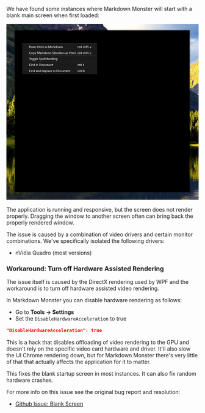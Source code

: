 ﻿We have found some instances where Markdown Monster will start with a blank main screen when first loaded:

![](/images/faq_blankscreen.png)

The application is running and responsive, but the screen does not render properly. Dragging the window to another screen often can bring back the properly rendered window.

The issue is caused by a combination of video drivers and certain monitor combinations. We've specifically isolated the following drivers:

* nVidia Quadro (most versions)

### Workaround: Turn off Hardware Assisted Rendering
The issue itself is caused by the DirectX rendering used by WPF and the workaround is to turn off hardware assisted video rendering.

In Markdown Monster you can disable hardware rendering as follows:

* Go to **Tools -> Settings**
* Set the `DisableHardwareAcceleration` to true
```json
"DisableHardwareAcceleration": true
```

This is a hack that disables offloading of video rendering to the GPU and doesn't rely on the specific video card hardware and driver. It'll also slow the UI Chrome rendering down, but for Markdown Monster there's very little of that that actually affects the application for it to matter.

This fixes the blank startup screen in most instances. It can also fix random hardware crashes.

For more info on this issue see the original bug report and resolution:

* [Github Issue: Blank Screen](https://github.com/RickStrahl/MarkdownMonster/issues/136)